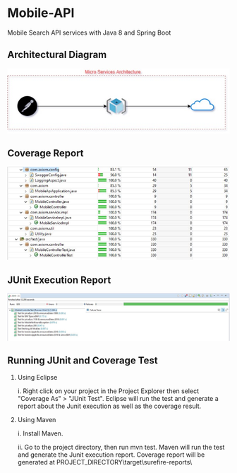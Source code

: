 # Mobile-API
Mobile Search API services with Java 8 and Spring Boot

## Architectural Diagram
![Alt text](Mobile-API-Architechture.JPG?raw=true "Architectural Diagram")


## Coverage Report
![Alt text](Mobile-API-code-coverage.JPG?raw=true "Coverage Report")


## JUnit Execution Report
![Alt text](Mobile-API-junit-result.JPG?raw=true "JUnit Execution Report")


## Running JUnit and Coverage Test

1.  Using Eclipse
      
	i.	Right click on your project in the Project Explorer then select "Coverage As" > "JUnit Test". Eclipse will run the test and generate a report about the Junit execution as well as the coverage result. 

2.  Using Maven 
      
	i. Install Maven. 
      
	ii. Go to the project directory, then run mvn test. Maven will run the test and generate the Junit execution report. Coverage report will be generated at PROJECT_DIRECTORY\target\surefire-reports\
